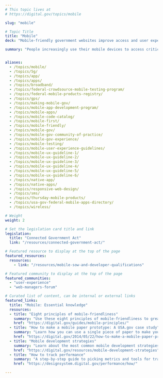 ```yaml
---
# This topic lives at
# https://digital.gov/topics/mobile

slug: "mobile"

# Topic Title
title: "Mobile"
deck: "Mobile-friendly government websites improve access and user experience"

summary: "People increasingly use their mobile devices to access critical information. Ensuring that government websites work well on mobile devices not only improves the overall user experience but also increases visibility of government services and information. Mobile-friendly federal websites are a part of digital inclusion, transparency, and accountability."


aliases:
  - /topics/mobile/
  - /topics/5g/
  - /topics/app/
  - /topics/apps/
  - /topics/broadband/
  - /topics/federal-crowdsource-mobile-testing-program/
  - /topics/federal-mobile-products-registry/
  - /topics/gps/
  - /topics/making-mobile-gov/
  - /topics/mobile-app-development-program/
  - /topics/mobile-apps/
  - /topics/mobile-code-catalog/
  - /topics/mobile-first/
  - /topics/mobile-friendly/
  - /topics/mobile-gov/
  - /topics/mobile-gov-community-of-practice/
  - /topics/mobile-gov-experience/
  - /topics/mobile-testing/
  - /topics/mobile-user-experience-guidelines/
  - /topics/mobile-ux-guideline-1/
  - /topics/mobile-ux-guideline-2/
  - /topics/mobile-ux-guideline-3/
  - /topics/mobile-ux-guideline-4/
  - /topics/mobile-ux-guideline-5/
  - /topics/mobile-ux-guideline-6/
  - /topics/native-app/
  - /topics/native-apps/
  - /topics/responsive-web-design/
  - /topics/sms/
  - /topics/thursday-mobile-products/
  - /topics/usa-gov-federal-mobile-apps-directory/
  - /topics/wireless/

# Weight
weight: 2

# Set the legislation card title and link
legislation:
  title: "Connected Government Act"
  link: "/resources/connected-government-act/"

# Featured resource to display at the top of the page
featured_resources:
  resources:
    - link: "/resources/mobile-sow-and-developer-qualifications"

# Featured community to display at the top of the page
featured_communities:
  - "user-experience"
  - "web-managers-forum"

# Curated list of content, can be internal or external links
featured_links:
  title: "Mobile: Essential knowledge"
  resources:
  - title: "Eight principles of mobile-friendliness"
    summary: "Use these eight principles of mobile-friendliness to greatly improve the mobile-friendliness of your websites."
    href: "https://digital.gov/guides/mobile-principles/"
  - title: "How to make a mobile paper prototype: A USA.gov case study"
    summary: "Learn how you can use a single piece of paper to make your mobile app work 20 percent better."
    href: "https://digital.gov/2014/05/22/how-to-make-a-mobile-paper-prototype/"
  - title: "Mobile development strategies"
    summary: "Learn about the most common mobile development strategies."
    href: "https://digital.gov/resources/mobile-development-strategies"
  - title: "How to track performance"
    summary: "A step-by-step guide to picking metrics and tools for tracking performance on your site."
    href: "https://designsystem.digital.gov/performance/how/"

---
```

